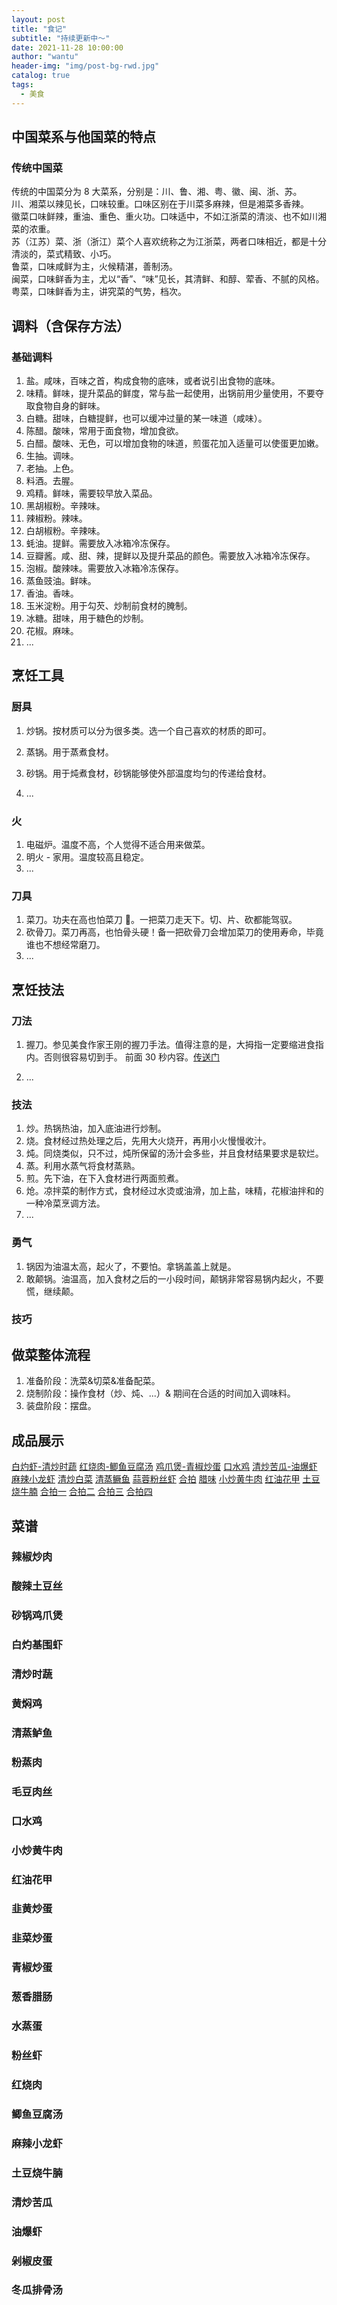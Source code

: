 ```yaml
---
layout: post
title: "食记"
subtitle: "持续更新中～"
date: 2021-11-28 10:00:00
author: "wantu"
header-img: "img/post-bg-rwd.jpg"
catalog: true
tags:
  - 美食
---
```


## 中国菜系与他国菜的特点

### 传统中国菜

传统的中国菜分为 8 大菜系，分别是：川、鲁、湘、粤、徽、闽、浙、苏。<br>
川、湘菜以辣见长，口味较重。口味区别在于川菜多麻辣，但是湘菜多香辣。<br>
徽菜口味鲜辣，重油、重色、重火功。口味适中，不如江浙菜的清淡、也不如川湘菜的浓重。<br>
苏（江苏）菜、浙（浙江）菜个人喜欢统称之为江浙菜，两者口味相近，都是十分清淡的，菜式精致、小巧。<br>
鲁菜，口味咸鲜为主，火候精湛，善制汤。<br>
闽菜，口味鲜香为主，尤以“香”、“味”见长，其清鲜、和醇、荤香、不腻的风格。<br>
粤菜，口味鲜香为主，讲究菜的气势，档次。<br>

## 调料（含保存方法）

### 基础调料

1. 盐。咸味，百味之首，构成食物的底味，或者说引出食物的底味。
2. 味精。鲜味，提升菜品的鲜度，常与盐一起使用，出锅前用少量使用，不要夺取食物自身的鲜味。
3. 白糖。甜味，白糖提鲜，也可以缓冲过量的某一味道（咸味）。
4. 陈醋。酸味，常用于面食物，增加食欲。
5. 白醋。酸味、无色，可以增加食物的味道，煎蛋花加入适量可以使蛋更加嫩。
6. 生抽。调味。
7. 老抽。上色。
8. 料酒。去腥。
9. 鸡精。鲜味，需要较早放入菜品。
10. 黑胡椒粉。辛辣味。
11. 辣椒粉。辣味。
12. 白胡椒粉。辛辣味。
13. 蚝油。提鲜。需要放入冰箱冷冻保存。
14. 豆瓣酱。咸、甜、辣，提鲜以及提升菜品的颜色。需要放入冰箱冷冻保存。
15. 泡椒。酸辣味。需要放入冰箱冷冻保存。
16. 蒸鱼豉油。鲜味。
17. 香油。香味。
18. 玉米淀粉。用于勾芡、炒制前食材的腌制。
19. 冰糖。甜味，用于糖色的炒制。
20. 花椒。麻味。
21. ...

## 烹饪工具

### 厨具

1. 炒锅。按材质可以分为很多类。选一个自己喜欢的材质的即可。

2. 蒸锅。用于蒸煮食材。

3. 砂锅。用于炖煮食材，砂锅能够使外部温度均匀的传递给食材。

4. ...

### 火

1. 电磁炉。温度不高，个人觉得不适合用来做菜。
2. 明火 - 家用。温度较高且稳定。
3. ...

### 刀具

1. 菜刀。功夫在高也怕菜刀 🔪。一把菜刀走天下。切、片、砍都能驾驭。
2. 砍骨刀。菜刀再高，也怕骨头硬！备一把砍骨刀会增加菜刀的使用寿命，毕竟谁也不想经常磨刀。
3. ...

## 烹饪技法

### 刀法

1. 握刀。参见美食作家王刚的握刀手法。值得注意的是，大拇指一定要缩进食指内。否则很容易切到手。
   前面 30 秒内容。[传送门](https://www.xiachufang.com/recipe/103727348/)

2. ...

### 技法

1. 炒。热锅热油，加入底油进行炒制。
2. 烧。食材经过热处理之后，先用大火烧开，再用小火慢慢收汁。
3. 炖。同烧类似，只不过，炖所保留的汤汁会多些，并且食材结果要求是软烂。
4. 蒸。利用水蒸气将食材蒸熟。
5. 煎。先下油，在下入食材进行两面煎煮。
6. 炝。凉拌菜的制作方式，食材经过水烫或油滑，加上盐，味精，花椒油拌和的一种冷菜烹调方法。
7. ...

### 勇气

1. 锅因为油温太高，起火了，不要怕。拿锅盖盖上就是。
2. 敢颠锅。油温高，加入食材之后的一小段时间，颠锅非常容易锅内起火，不要慌，继续颠。

### 技巧

## 做菜整体流程

1. 准备阶段：洗菜&切菜&准备配菜。
2. 烧制阶段：操作食材（炒、炖、...）& 期间在合适的时间加入调味料。
3. 装盘阶段：摆盘。

## 成品展示

[白灼虾-清炒时蔬](/img/cook/白灼虾.jpeg)
[红烧肉-鲫鱼豆腐汤](/img/cook/红烧肉.jpeg)
[鸡爪煲-青椒炒蛋](/img/cook/鸡爪煲.jpeg)
[口水鸡](/img/cook/口水鸡.jpeg)
[清炒苦瓜-油爆虾](/img/cook/苦瓜虾.jpeg)
[麻辣小龙虾](/img/cook/麻辣小龙虾.jpg)
[清炒白菜](/img/cook/清炒时蔬.jpeg)
[清蒸鳜鱼](/img/cook/清蒸鳜鱼.jpeg)
[蒜蓉粉丝虾](/img/cook/蒜蓉粉丝虾.jpeg)
[合拍](/img/cook/合拍.jpeg)
[腊味](/img/cook/腊味.jpg)
[小炒黄牛肉](/img/cook/小炒黄牛肉.jpg)
[红油花甲](/img/cook/红油花甲.jpg)
[土豆烧牛腩](/img/cook/土豆烧牛腩.jpg)
[合拍一](/img/cook/合拍一.jpeg)
[合拍二](/img/cook/合拍二.jpeg)
[合拍三](/img/cook/合拍三.jpeg)
[合拍四](/img/cook/合拍四.jpeg)

## 菜谱

### 辣椒炒肉

### 酸辣土豆丝

### 砂锅鸡爪煲

### 白灼基围虾

### 清炒时蔬

### 黄焖鸡

### 清蒸鲈鱼

### 粉蒸肉

### 毛豆肉丝

### 口水鸡

### 小炒黄牛肉

### 红油花甲

### 韭黄炒蛋

### 韭菜炒蛋

### 青椒炒蛋

### 葱香腊肠

### 水蒸蛋

### 粉丝虾

### 红烧肉

### 鲫鱼豆腐汤

### 麻辣小龙虾

### 土豆烧牛腩

### 清炒苦瓜

### 油爆虾

### 剁椒皮蛋

### 冬瓜排骨汤

